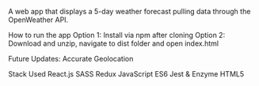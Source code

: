 A web app that displays a 5-day weather forecast pulling data through the OpenWeather API.

How to run the app
Option 1: Install via npm after cloning
Option 2: Download and unzip, navigate to dist folder and open index.html

Future Updates:
Accurate Geolocation


Stack Used
React.js
SASS
Redux
JavaScript ES6
Jest & Enzyme
HTML5
